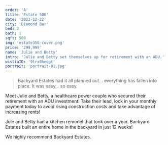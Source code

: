 ```yaml
---
order: 'A'
title: 'Estate 500'
date: '2023-12-22'
city: 'Diamond Bar'
bed: 2
bath: 1
sqft: 500
img: 'estate350-cover.png'
price: '299,999'
name: 'Julie and Betty'
intro: 'Julie and Betty set themselves up for retirement with an ADU.'
wistiaID: '9lrx8heqgt'
portrait: 'portrait-01.jpg'
---
```


> Backyard Estates had it all planned out… everything has fallen into place. It was easy… so easy.

Meet Julie and Betty, a healthcare power couple who secured their retirement with an ADU investment! Take their lead, lock in your monthly payment today to avoid rising construction costs and take advantage of increasing rents!

Jule and Betty had a kitchen remodel that took over a year. Backyard Estates built an entire home in the backyard in just 12 weeks!

We highly recommend Backyard Estates.
